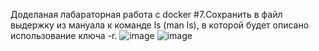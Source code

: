 Доделаная лабараторная работа с docker
#7.Сохранить в файл выдержку из мануала к команде ls (man ls), в которой будет описано использование ключа -r.
![image](https://github.com/user-attachments/assets/12c0c540-0724-4ef3-837b-09c646e9fbc7)
![image](https://github.com/user-attachments/assets/869b68c0-79b8-45c7-ac8f-40979d8e9b30)
